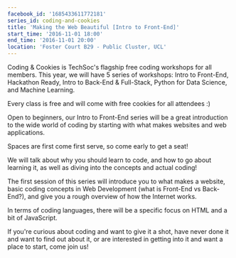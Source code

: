 ```yaml
---
facebook_id: '1685433611772181'
series_id: coding-and-cookies
title: 'Making the Web Beautiful [Intro to Front-End]'
start_time: '2016-11-01 18:00'
end_time: '2016-11-01 20:00'
location: 'Foster Court B29 - Public Cluster, UCL'
---
```


Coding & Cookies is TechSoc's flagship free coding workshops for all members. This year, we will have 5 series of workshops: Intro to Front-End, Hackathon Ready, Intro to Back-End & Full-Stack, Python for Data Science, and Machine Learning.   

Every class is free and will come with free cookies for all attendees :)   

Open to beginners, our Intro to Front-End series will be a great introduction to the wide world of coding by starting with what makes websites and web applications.  

Spaces are first come first serve, so come early to get a seat!  

We will talk about why you should learn to code, and how to go about learning it, as well as diving into the concepts and actual coding!  

The first session of this series will introduce you to what makes a website, basic coding concepts in Web Development (what is Front-End vs Back-End?), and give you a rough overview of how the Internet works.   

In terms of coding languages, there will be a specific focus on HTML and a bit of JavaScript.  

If you're curious about coding and want to give it a shot, have never done it and want to find out about it, or are interested in getting into it and want a place to start, come join us!
